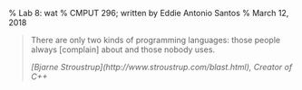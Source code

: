% Lab 8: wat
% CMPUT 296; written by Eddie Antonio Santos
% March 12, 2018

<blockquote cite="http://www.stroustrup.com/blast.html">
<p>There are only two kinds of programming languages: those people always
[complain] about and those nobody uses.</p>
<cite>[Bjarne Stroustrup](http://www.stroustrup.com/blast.html), Creator of C++</cite>
</blockquote>

<!-- how to debug: debugger; -->

<!--
NaN

nan in Python. nan in C.
-->

<!--
triple equal
-->

<!--
make them define a Python class, method, and then do the

>>> whoami(object.method())

print(type(self))


Do the same thing in JavaScript

class Herp {
   derp() {
      console.log(this);
   }
}

>>> whoami((new Herp).derp)

Use Function.bind(obj)

-->

<!--

 Automatic semicolon insertion

function hello() {
  return
  {
    foo: "bar"
  }
}

-->

<!--

Forgetting var; creating a global


-->
